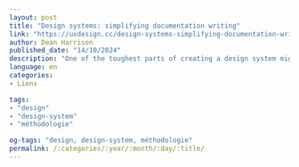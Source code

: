 ```yaml
---
layout: post
title: "Design systems: simplifying documentation writing"
link: "https://uxdesign.cc/design-systems-simplifying-documentation-writing-5ec240c484fe"
author: Dean Harrison
published_date: "14/10/2024"
description: "One of the toughest parts of creating a design system might not be what you expect. Getting a design or development team to use it is generally straightforward; after all, who doesn’t want to make their job easier in the long run? Sure, the upfront cost might be high, but that’s an easy sell. No, the toughest part is the documentation."
language: en
categories:
- Liens

tags:
- "design"
- "design-system"
- "méthodologie"

og-tags: "design, design-system, méthodologie"
permalink: /:categories/:year/:month/:day/:title/
---
```

